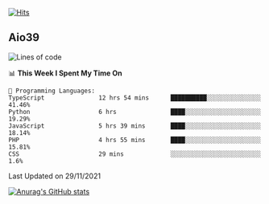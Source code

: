 [![Hits](https://hits.seeyoufarm.com/api/count/incr/badge.svg?url=https%3A%2F%2Fgithub.com%2Faio39&count_bg=%2339C5BB&title_bg=%23555555&icon=&icon_color=%23E7E7E7&title=hits&edge_flat=false)](https://hits.seeyoufarm.com)

## Aio39

<!--START_SECTION:waka-->
![Lines of code](https://img.shields.io/badge/From%20Hello%20World%20I%27ve%20Written-1.5%20million%20lines%20of%20code-blue)

📊 **This Week I Spent My Time On** 

```text
💬 Programming Languages: 
TypeScript               12 hrs 54 mins      ██████████░░░░░░░░░░░░░░░   41.46% 
Python                   6 hrs               ████░░░░░░░░░░░░░░░░░░░░░   19.29% 
JavaScript               5 hrs 39 mins       ████░░░░░░░░░░░░░░░░░░░░░   18.14% 
PHP                      4 hrs 55 mins       ████░░░░░░░░░░░░░░░░░░░░░   15.81% 
CSS                      29 mins             ░░░░░░░░░░░░░░░░░░░░░░░░░   1.6%

```


 Last Updated on 29/11/2021
<!--END_SECTION:waka-->
[![Anurag's GitHub stats](https://github-readme-stats.vercel.app/api?username=aio39)](https://github.com/anuraghazra/github-readme-stats)

<!--
**aio39/aio39** is a ✨ _special_ ✨ repository because its `README.md` (this file) appears on your GitHub profile.

Here are some ideas to get you started:

- 🔭 I’m currently working on ...
- 🌱 I’m currently learning ...
- 👯 I’m looking to collaborate on ...
- 🤔 I’m looking for help with ...
- 💬 Ask me about ...
- 📫 How to reach me: ...
- 😄 Pronouns: ...
- ⚡ Fun fact: ...
-->
